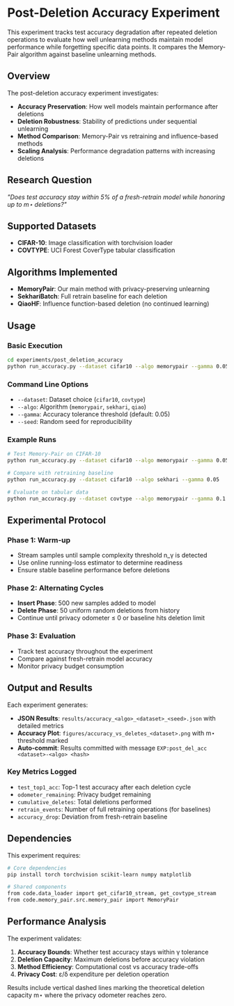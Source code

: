 # Post-Deletion Accuracy Experiment

This experiment tracks test accuracy degradation after repeated deletion operations to evaluate how well unlearning methods maintain model performance while forgetting specific data points. It compares the Memory-Pair algorithm against baseline unlearning methods.

## Overview

The post-deletion accuracy experiment investigates:

- **Accuracy Preservation**: How well models maintain performance after deletions
- **Deletion Robustness**: Stability of predictions under sequential unlearning
- **Method Comparison**: Memory-Pair vs retraining and influence-based methods
- **Scaling Analysis**: Performance degradation patterns with increasing deletions

## Research Question

*"Does test accuracy stay within 5% of a fresh-retrain model while honoring up to m⋆ deletions?"*

## Supported Datasets

- **CIFAR-10**: Image classification with torchvision loader
- **COVTYPE**: UCI Forest CoverType tabular classification

## Algorithms Implemented

- **MemoryPair**: Our main method with privacy-preserving unlearning
- **SekhariBatch**: Full retrain baseline for each deletion
- **QiaoHF**: Influence function-based deletion (no continued learning)

## Usage

### Basic Execution

```bash
cd experiments/post_deletion_accuracy
python run_accuracy.py --dataset cifar10 --algo memorypair --gamma 0.05 --seed 7
```

### Command Line Options

- `--dataset`: Dataset choice (`cifar10`, `covtype`)
- `--algo`: Algorithm (`memorypair`, `sekhari`, `qiao`)
- `--gamma`: Accuracy tolerance threshold (default: 0.05)
- `--seed`: Random seed for reproducibility

### Example Runs

```bash
# Test Memory-Pair on CIFAR-10
python run_accuracy.py --dataset cifar10 --algo memorypair --gamma 0.05

# Compare with retraining baseline
python run_accuracy.py --dataset cifar10 --algo sekhari --gamma 0.05

# Evaluate on tabular data
python run_accuracy.py --dataset covtype --algo memorypair --gamma 0.1
```

## Experimental Protocol

### Phase 1: Warm-up
- Stream samples until sample complexity threshold n_γ is detected
- Use online running-loss estimator to determine readiness
- Ensure stable baseline performance before deletions

### Phase 2: Alternating Cycles
- **Insert Phase**: 500 new samples added to model
- **Delete Phase**: 50 uniform random deletions from history
- Continue until privacy odometer ≤ 0 or baseline hits deletion limit

### Phase 3: Evaluation
- Track test accuracy throughout the experiment
- Compare against fresh-retrain model accuracy
- Monitor privacy budget consumption

## Output and Results

Each experiment generates:

- **JSON Results**: `results/accuracy_<algo>_<dataset>_<seed>.json` with detailed metrics
- **Accuracy Plot**: `figures/accuracy_vs_deletes_<dataset>.png` with m⋆ threshold marked
- **Auto-commit**: Results committed with message `EXP:post_del_acc <dataset>-<algo> <hash>`

### Key Metrics Logged

- `test_top1_acc`: Top-1 test accuracy after each deletion cycle
- `odometer_remaining`: Privacy budget remaining
- `cumulative_deletes`: Total deletions performed
- `retrain_events`: Number of full retraining operations (for baselines)
- `accuracy_drop`: Deviation from fresh-retrain baseline

## Dependencies

This experiment requires:

```bash
# Core dependencies
pip install torch torchvision scikit-learn numpy matplotlib

# Shared components
from code.data_loader import get_cifar10_stream, get_covtype_stream
from code.memory_pair.src.memory_pair import MemoryPair
```

## Performance Analysis

The experiment validates:

1. **Accuracy Bounds**: Whether test accuracy stays within γ tolerance
2. **Deletion Capacity**: Maximum deletions before accuracy violation
3. **Method Efficiency**: Computational cost vs accuracy trade-offs
4. **Privacy Cost**: ε/δ expenditure per deletion operation

Results include vertical dashed lines marking the theoretical deletion capacity m⋆ where the privacy odometer reaches zero.
